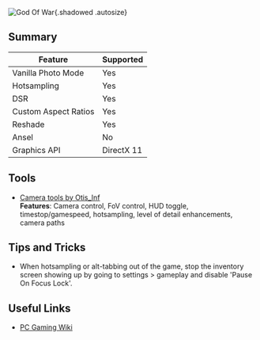 ![God Of War](Images\gow_header.png "Shot by Otis_Inf"){.shadowed .autosize}

## Summary

Feature | Supported
--|--
Vanilla Photo Mode | Yes
Hotsampling | Yes
DSR | Yes
Custom Aspect Ratios | Yes
Reshade | Yes 
Ansel | No
Graphics API | DirectX 11
 
## Tools

* [Camera tools by Otis_Inf](https://patreon.com/Otis_Inf)  
**Features**: Camera control, FoV control, HUD toggle, timestop/gamespeed, hotsampling, level of detail enhancements, camera paths



## Tips and Tricks

* When hotsampling or alt-tabbing out of the game, stop the inventory screen showing up by going to settings > gameplay and disable 'Pause On Focus Lock'.

## Useful Links

* [PC Gaming Wiki](https://pcgamingwiki.com/wiki/Game_Title)

